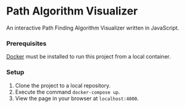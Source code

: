 # Path Algorithm Visualizer

An interactive Path Finding Algorithm Visualizer written in JavaScript.

### Prerequisites

[Docker](https://www.docker.com) must be installed to run this project from a local container.

### Setup

1. Clone the project to a local repository.
2. Execute the command `docker-compose up`.
3. View the page in your browser at `localhost:4000`.
